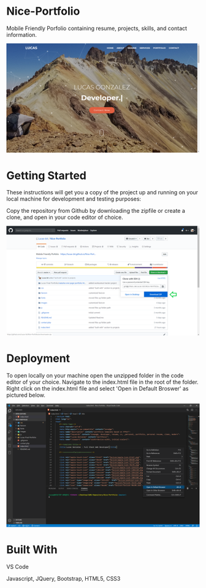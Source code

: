 # Nice-Portfolio
Mobile Friendly Porfolio containing resume, projects, skills, and contact information.

![](portfolio-screenshot.png) 

# Getting Started
These instructions will get you a copy of the project up and running on your local machine for development and testing purposes:

Copy the repository from Github by downloading the zipfile or create a clone, and open in your code editor of choice.

![](portfolio-zip-download-photo.png)

# Deployment

To open locally on your machine open the unzipped folder in the code editor of your choice. Navigate to the index.html file in the root of the folder. Right click on the index.html file and select 'Open in Default Broswer' as pictured below.

![](portfolio-open-broswer-photo.png)

# Built With 
VS Code

Javascript, JQuery, Bootstrap, HTML5, CSS3
 
